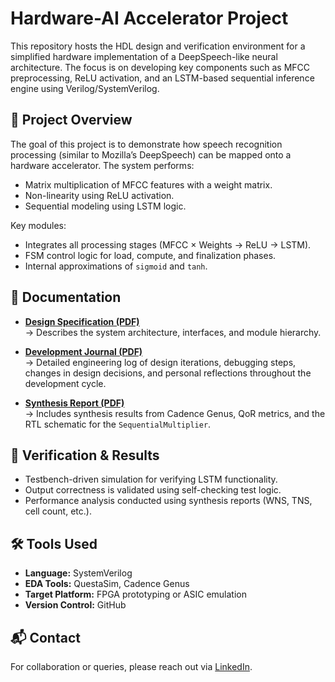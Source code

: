 # Hardware-AI Accelerator Project

This repository hosts the HDL design and verification environment for a simplified hardware implementation of a DeepSpeech-like neural architecture. The focus is on developing key components such as MFCC preprocessing, ReLU activation, and an LSTM-based sequential inference engine using Verilog/SystemVerilog.

## 🚀 Project Overview

The goal of this project is to demonstrate how speech recognition processing (similar to Mozilla’s DeepSpeech) can be mapped onto a hardware accelerator. The system performs:

- Matrix multiplication of MFCC features with a weight matrix.
- Non-linearity using ReLU activation.
- Sequential modeling using LSTM logic.

Key modules:
- Integrates all processing stages (MFCC × Weights → ReLU → LSTM).
- FSM control logic for load, compute, and finalization phases.
- Internal approximations of `sigmoid` and `tanh`.

## 📄 Documentation

- **[Design Specification (PDF)](https://github.com/Vinod971/HardwareAI/blob/main/Project/Documentation/DesignSpecification.pdf)**  
  → Describes the system architecture, interfaces, and module hierarchy.

- **[Development Journal (PDF)](https://github.com/Vinod971/HardwareAI/blob/main/Project/Documentation/Journal.pdf)**  
  → Detailed engineering log of design iterations, debugging steps, changes in design decisions, and personal reflections throughout the development cycle.

- **[Synthesis Report (PDF)](https://github.com/Vinod971/HardwareAI/blob/main/Project/Documentation/Synthesis.pdf)**  
  → Includes synthesis results from Cadence Genus, QoR metrics, and the RTL schematic for the `SequentialMultiplier`.

## 🧪 Verification & Results

- Testbench-driven simulation for verifying LSTM functionality.
- Output correctness is validated using self-checking test logic.
- Performance analysis conducted using synthesis reports (WNS, TNS, cell count, etc.).

## 🛠️ Tools Used

- **Language:** SystemVerilog  
- **EDA Tools:** QuestaSim, Cadence Genus  
- **Target Platform:** FPGA prototyping or ASIC emulation  
- **Version Control:** GitHub

## 📬 Contact

For collaboration or queries, please reach out via [LinkedIn](https://www.linkedin.com/in/vinod-kumar-bandela).

